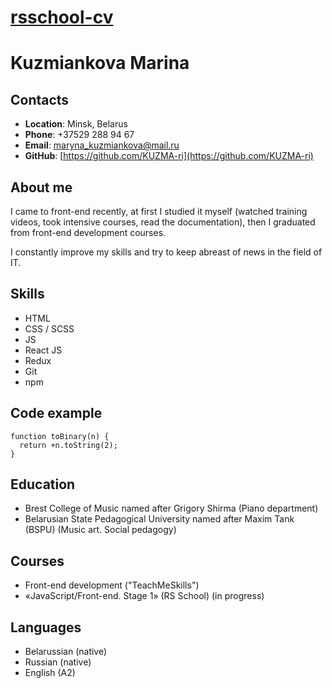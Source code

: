 # [**rsschool-cv**]()


# Kuzmiankova Marina

## Contacts
* **Location**: Minsk, Belarus
* **Phone**: +37529 288 94 67
* **Email**: maryna_kuzmiankova@mail.ru 
* **GitHub**: [https://github.com/KUZMA-ri](https://github.com/KUZMA-ri)

## About me

I came to front-end recently, at first I studied it myself (watched training videos, took intensive courses, read the documentation), then I graduated from front-end development courses. 

I constantly improve my skills and try to keep abreast of news in the field of IT.

## Skills
* HTML
* CSS / SCSS
* JS
* React JS
* Redux
* Git
* npm

## Code example
```
function toBinary(n) {
  return +n.toString(2);
}
```

## Education
* Brest College of Music named after Grigory Shirma (Piano department)
*  Belarusian State Pedagogical University named after Maxim Tank (BSPU)
(Music art. Social pedagogy)


## Courses
* Front-end development ("TeachMeSkills")
* «JavaScript/Front-end. Stage 1» (RS School) (in progress)

## Languages
* Belarussian (native)
* Russian (native)
* English (A2)

